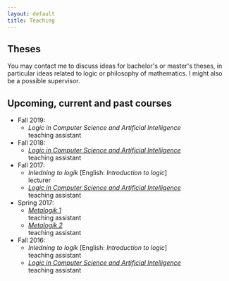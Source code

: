 ```yaml
---
layout: default
title: Teaching
---
```

## Theses
You may contact me to discuss ideas for bachelor's or master's theses, in
particular ideas related to logic or philosophy of mathematics. I might also be
a possible supervisor.

## Upcoming, current and past courses

- Fall 2019:
  - *Logic in Computer Science and Artificial Intelligence*  
    teaching assistant
- Fall 2018:
  - [*Logic in Computer Science and Artificial Intelligence*](https://www2.philosophy.su.se/goranko/Courses2018/LiCSAI-2018.html)  
    teaching assistant
- Fall 2017:
  - *Inledning to logik* [English: *Introduction to logic*]  
    lecturer
  - [*Logic in Computer Science and Artificial Intelligence*](https://www2.philosophy.su.se/goranko/Courses2017/LiCSAI-2017.html)  
    teaching assistant
- Spring 2017:
  - [*Metalogik 1*](https://www.philosophy.su.se/utbildning/kurser/grundniv%C3%A5/deltidskurser/2.39025)  
    teaching assistant
  - [*Metalogik 2*](https://www.philosophy.su.se/utbildning/kurser/grundniv%C3%A5/deltidskurser/2.39026/metalogik-2-ofullst%C3%A4ndighet-och-oavg%C3%B6rbarhet-7-5-hp-1.218009)  
    teaching assistant
- Fall 2016:
  - *Inledning to logik* [English: *Introduction to logic*]  
    teaching assistant
  - [*Logic in Computer Science and Artificial Intelligence*](https://www2.philosophy.su.se/goranko/Courses2016/LiCSAI-2016.html)  
    teaching assistant

